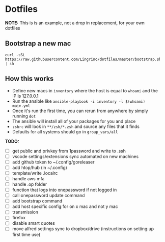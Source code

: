 # Dotfiles

**NOTE:** This is is an example, not a drop in replacement, for your own dotfiles

## Bootstrap a new mac
```
curl -sSL https://raw.githubusercontent.com/Lingrino/dotfiles/master/bootstrap.sh | sh
```

## How this works
- Define new macs in `inventory` where the host is equal to `whoami` and the IP is 127.0.0.1
- Run the ansible like `ansible-playbook -i inventory -l $(whoami) main.yml`
- Once it's run the first time, you can rerun from anywhere by simply running `dot`
- The ansible will install all of your packages for you and place
- `zshrc` will look in `**/zsh/*.zsh` and source any files that it finds
- Defaults for all systems should go in `group_vars/all`

**TODO:**
- [ ] get public and privkey from 1password and write to .ssh
- [ ] vscode settings/extensions sync automated on new machines
- [ ] add github token to ~/.config/goreleaser
- [ ] add htop/hub (in ~/.config)
- [ ] template/write .localrc
- [ ] handle aws mfa
- [ ] handle .op folder
- [ ] function that logs into onepassword if not logged in
- [ ] call onepassword update command
- [ ] add bootstrap command
- [ ] add host specific config for on x mac and not y mac
- [ ] transmission
- [ ] firefox
- [ ] disable smart quotes
- [ ] move alfred settings sync to dropbox/drive (instructions on setting up first time use)
